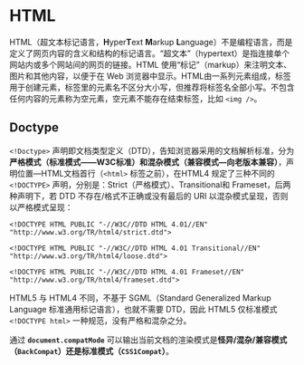 # HTML

HTML（超文本标记语言，**H**yper**T**ext **M**arkup **L**anguage）不是编程语言，而是定义了网页内容的含义和结构的标记语言。“超文本”（hypertext）是指连接单个网站内或多个网站间的网页的链接。HTML 使用“标记”（markup）来注明文本、图片和其他内容，以便于在 Web 浏览器中显示。HTML由一系列元素组成，标签用于创建元素，标签里的元素名不区分大小写，但推荐将标签名全部小写。不包含任何内容的元素称为空元素，空元素不能存在结束标签，比如 `<img />`。

## Doctype

`<!Doctype>` 声明即文档类型定义（DTD），告知浏览器采用的文档解析标准，分为**严格模式（标准模式——W3C标准）**和**混杂模式（兼容模式—向老版本兼容）**，声明位置—HTML文档首行（`<html>` 标签之前），在HTML4 规定了三种不同的 `<!DOCTYPE>` 声明，分别是：Strict（严格模式）、Transitional和 Frameset，后两种声明下，若 DTD 不存在/格式不正确或没有最后的 URI 以混杂模式呈现，否则以严格模式呈现：

`<!DOCTYPE HTML PUBLIC "-//W3C//DTD HTML 4.01//EN" "http://www.w3.org/TR/html4/strict.dtd">`

`<!DOCTYPE HTML PUBLIC "-//W3C//DTD HTML 4.01 Transitional//EN" "http://www.w3.org/TR/html4/loose.dtd">`

`<!DOCTYPE HTML PUBLIC "-//W3C//DTD HTML 4.01 Frameset//EN" "http://www.w3.org/TR/html4/frameset.dtd">`

HTML5 与 HTML4 不同，不基于 SGML（Standard Generalized Markup Language 标准通用标记语言），也就不需要 DTD，因此 HTML5 仅标准模式 `<!DOCTYPE html>` 一种规范，没有严格和混杂之分。

通过 **`document.compatMode`** 可以输出当前文档的渲染模式是**怪异/混杂/兼容模式（`BackCompat`）**还是**标准模式（`CSS1Compat`）**。
